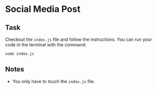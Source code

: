 # Social Media Post

## Task

Checkout the `index.js` file and follow the instructions. You can run your code in the terminal with the command:

```bash
node index.js
```

## Notes

- You only have to touch the `index.js` file.
